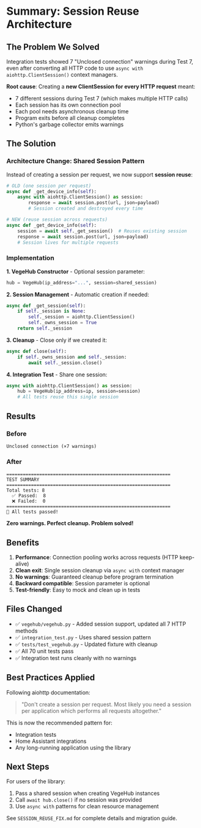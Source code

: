 # Summary: Session Reuse Architecture

## The Problem We Solved

Integration tests showed 7 "Unclosed connection" warnings during Test 7, even after converting all HTTP code to use `async with aiohttp.ClientSession()` context managers.

**Root cause**: Creating a **new ClientSession for every HTTP request** meant:
- 7 different sessions during Test 7 (which makes multiple HTTP calls)
- Each session has its own connection pool
- Each pool needs asynchronous cleanup time
- Program exits before all cleanup completes
- Python's garbage collector emits warnings

## The Solution

### Architecture Change: Shared Session Pattern

Instead of creating a session per request, we now support **session reuse**:

```python
# OLD (one session per request)
async def _get_device_info(self):
    async with aiohttp.ClientSession() as session:
        response = await session.post(url, json=payload)
        # Session created and destroyed every time

# NEW (reuse session across requests)
async def _get_device_info(self):
    session = await self._get_session()  # Reuses existing session
    response = await session.post(url, json=payload)
    # Session lives for multiple requests
```

### Implementation

**1. VegeHub Constructor** - Optional session parameter:
```python
hub = VegeHub(ip_address="...", session=shared_session)
```

**2. Session Management** - Automatic creation if needed:
```python
async def _get_session(self):
    if self._session is None:
        self._session = aiohttp.ClientSession()
        self._owns_session = True
    return self._session
```

**3. Cleanup** - Close only if we created it:
```python
async def close(self):
    if self._owns_session and self._session:
        await self._session.close()
```

**4. Integration Test** - Share one session:
```python
async with aiohttp.ClientSession() as session:
    hub = VegeHub(ip_address=ip, session=session)
    # All tests reuse this single session
```

## Results

### Before
```
Unclosed connection (×7 warnings)
```

### After
```
============================================================
TEST SUMMARY
============================================================
Total tests: 8
  ✅ Passed:  8
  ❌ Failed:  0
============================================================
🎉 All tests passed!
```

**Zero warnings. Perfect cleanup. Problem solved!**

## Benefits

1. **Performance**: Connection pooling works across requests (HTTP keep-alive)
2. **Clean exit**: Single session cleanup via `async with` context manager
3. **No warnings**: Guaranteed cleanup before program termination
4. **Backward compatible**: Session parameter is optional
5. **Test-friendly**: Easy to mock and clean up in tests

## Files Changed

- ✅ `vegehub/vegehub.py` - Added session support, updated all 7 HTTP methods
- ✅ `integration_test.py` - Uses shared session pattern
- ✅ `tests/test_vegehub.py` - Updated fixture with cleanup
- ✅ All 70 unit tests pass
- ✅ Integration test runs cleanly with no warnings

## Best Practices Applied

Following aiohttp documentation:

> "Don't create a session per request. Most likely you need a session per application which performs all requests altogether."

This is now the recommended pattern for:
- Integration tests
- Home Assistant integrations
- Any long-running application using the library

## Next Steps

For users of the library:
1. Pass a shared session when creating VegeHub instances
2. Call `await hub.close()` if no session was provided
3. Use `async with` patterns for clean resource management

See `SESSION_REUSE_FIX.md` for complete details and migration guide.
